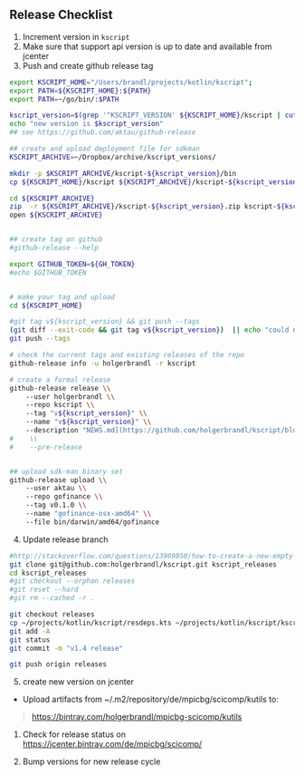 ## Release Checklist

1. Increment version in `kscript`
2. Make sure that support api version is up to date and available from jcenter
3. Push and create github release tag
```bash
export KSCRIPT_HOME="/Users/brandl/projects/kotlin/kscript"; 
export PATH=${KSCRIPT_HOME}:${PATH}
export PATH=~/go/bin/:$PATH

kscript_version=$(grep '^KSCRIPT_VERSION' ${KSCRIPT_HOME}/kscript | cut -f2 -d'=')
echo "new version is $kscript_version" 
## see https://github.com/aktau/github-release

## create and upload deployment file for sdkman
KSCRIPT_ARCHIVE=~/Dropbox/archive/kscript_versions/

mkdir -p $KSCRIPT_ARCHIVE/kscript-${kscript_version}/bin
cp ${KSCRIPT_HOME}/kscript ${KSCRIPT_ARCHIVE}/kscript-${kscript_version}/bin

cd ${KSCRIPT_ARCHIVE}
zip  -r ${KSCRIPT_ARCHIVE}/kscript-${kscript_version}.zip kscript-${kscript_version}
open ${KSCRIPT_ARCHIVE}


## create tag on github 
#github-release --help 

export GITHUB_TOKEN=${GH_TOKEN}
#echo $GITHUB_TOKEN


# make your tag and upload
cd ${KSCRIPT_HOME}

#git tag v${kscript_version} && git push --tags
(git diff --exit-code && git tag v${kscript_version})  || echo "could not tag current branch"
git push --tags

# check the current tags and existing releases of the repo
github-release info -u holgerbrandl -r kscript

# create a formal release
github-release release \\
    --user holgerbrandl \\
    --repo kscript \\
    --tag "v${kscript_version}" \\
    --name "v${kscript_version}" \\
    --description "NEWS.md](https://github.com/holgerbrandl/kscript/blob/master/NEWS.md)" 
#    \\
#    --pre-release


## upload sdk-man binary set
github-release upload \\
    --user aktau \\
    --repo gofinance \\
    --tag v0.1.0 \\
    --name "gofinance-osx-amd64" \\
    --file bin/darwin/amd64/gofinance
```


4. Update release branch

```bash
#http://stackoverflow.com/questions/13969050/how-to-create-a-new-empty-branch-for-a-new-project
git clone git@github.com:holgerbrandl/kscript.git kscript_releases
cd kscript_releases
#git checkout --orphan releases
#git reset --hard
#git rm --cached -r .

git checkout releases
cp ~/projects/kotlin/kscript/resdeps.kts ~/projects/kotlin/kscript/kscript .
git add -A 
git status
git commit -m "v1.4 release"

git push origin releases
```

5. create new version on jcenter

* Upload artifacts from ~/.m2/repository/de/mpicbg/scicomp/kutils to:
> https://bintray.com/holgerbrandl/mpicbg-scicomp/kutils

1. Check for release status on
https://jcenter.bintray.com/de/mpicbg/scicomp/

7. Bump versions for new release cycle
